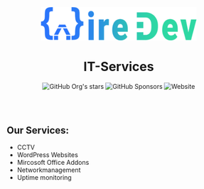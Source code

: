 <div align="center">
 
<a href="https://www.wiredev.de"><img src="https://github.com/WireDev-IT/.github/blob/c1025d03ad307d940910570dcbd4cc70be993c23/profile/wiredev_full-width.png" alt="WireDev" width="350" /></a>
<h1>IT-Services</h1>
 
![GitHub Org's stars](https://img.shields.io/github/stars/WireDev-IT?style=flat-square) ![GitHub Sponsors](https://img.shields.io/github/sponsors/WireDev-IT?style=flat-square) ![Website](https://img.shields.io/website?url=https%3A%2F%2Fwww.wiredev.de)
 
</div>
<br>
<br>

## Our Services:

- CCTV
- WordPress Websites
- Mircosoft Office Addons
- Networkmanagement
- Uptime monitoring
